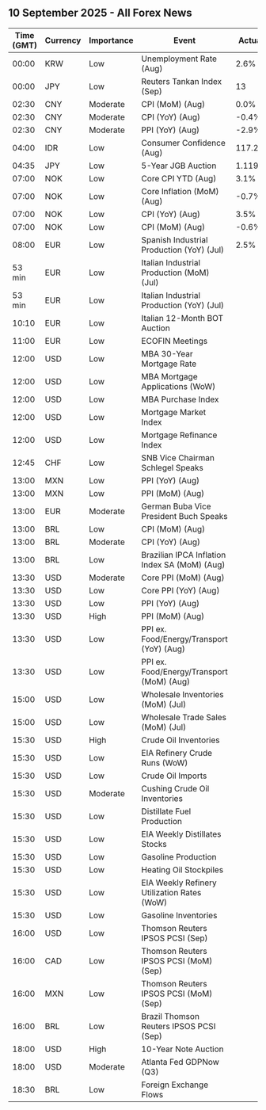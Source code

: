 ## 10 September 2025 - All Forex News

| Time (GMT) | Currency | Importance | Event | Actual | Forecast | Previous |
|------|----------|------------|-------|--------|----------|----------|
| 00:00 | KRW | Low | Unemployment Rate (Aug) | 2.6% |  | 2.5% |
| 00:00 | JPY | Low | Reuters Tankan Index (Sep) | 13 |  | 9 |
| 02:30 | CNY | Moderate | CPI (MoM) (Aug) | 0.0% | 0.1% | 0.4% |
| 02:30 | CNY | Moderate | CPI (YoY) (Aug) | -0.4% | -0.2% | 0.0% |
| 02:30 | CNY | Moderate | PPI (YoY) (Aug) | -2.9% | -2.9% | -3.6% |
| 04:00 | IDR | Low | Consumer Confidence (Aug) | 117.2 |  | 118.1 |
| 04:35 | JPY | Low | 5-Year JGB Auction | 1.119% |  | 1.056% |
| 07:00 | NOK | Low | Core CPI YTD (Aug) | 3.1% | 3.1% | 3.1% |
| 07:00 | NOK | Low | Core Inflation (MoM) (Aug) | -0.7% | -0.7% | 0.8% |
| 07:00 | NOK | Low | CPI (YoY) (Aug) | 3.5% | 3.5% | 3.3% |
| 07:00 | NOK | Low | CPI (MoM) (Aug) | -0.6% | -0.6% | 0.8% |
| 08:00 | EUR | Low | Spanish Industrial Production (YoY) (Jul) | 2.5% |  | 1.9% |
| 53 min | EUR | Low | Italian Industrial Production (MoM) (Jul) |  | 0.1% | 0.2% |
| 53 min | EUR | Low | Italian Industrial Production (YoY) (Jul) |  |  | -0.9% |
| 10:10 | EUR | Low | Italian 12-Month BOT Auction |  |  | 2.012% |
| 11:00 | EUR | Low | ECOFIN Meetings |  |  |  |
| 12:00 | USD | Low | MBA 30-Year Mortgage Rate |  |  | 6.64% |
| 12:00 | USD | Low | MBA Mortgage Applications (WoW) |  |  | -1.2% |
| 12:00 | USD | Low | MBA Purchase Index |  |  | 158.7 |
| 12:00 | USD | Low | Mortgage Market Index |  |  | 272.5 |
| 12:00 | USD | Low | Mortgage Refinance Index |  |  | 902.5 |
| 12:45 | CHF | Low | SNB Vice Chairman Schlegel Speaks |  |  |  |
| 13:00 | MXN | Low | PPI (YoY) (Aug) |  |  | 3.80% |
| 13:00 | MXN | Low | PPI (MoM) (Aug) |  |  | -0.50% |
| 13:00 | EUR | Moderate | German Buba Vice President Buch Speaks |  |  |  |
| 13:00 | BRL | Low | CPI (MoM) (Aug) |  | -0.15% | 0.26% |
| 13:00 | BRL | Moderate | CPI (YoY) (Aug) |  | 5.10% | 5.23% |
| 13:00 | BRL | Low | Brazilian IPCA Inflation Index SA (MoM) (Aug) |  |  | 0.35% |
| 13:30 | USD | Moderate | Core PPI (MoM) (Aug) |  | 0.3% | 0.9% |
| 13:30 | USD | Low | Core PPI (YoY) (Aug) |  | 3.5% | 3.7% |
| 13:30 | USD | Low | PPI (YoY) (Aug) |  | 3.3% | 3.3% |
| 13:30 | USD | High | PPI (MoM) (Aug) |  | 0.3% | 0.9% |
| 13:30 | USD | Low | PPI ex. Food/Energy/Transport (YoY) (Aug) |  |  | 2.8% |
| 13:30 | USD | Low | PPI ex. Food/Energy/Transport (MoM) (Aug) |  |  | 0.6% |
| 15:00 | USD | Low | Wholesale Inventories (MoM) (Jul) |  | 0.2% | 0.1% |
| 15:00 | USD | Low | Wholesale Trade Sales (MoM) (Jul) |  |  | 0.3% |
| 15:30 | USD | High | Crude Oil Inventories |  | -1.900M | 2.415M |
| 15:30 | USD | Low | EIA Refinery Crude Runs (WoW) |  |  | -0.011M |
| 15:30 | USD | Low | Crude Oil Imports |  |  | 0.434M |
| 15:30 | USD | Moderate | Cushing Crude Oil Inventories |  |  | 1.590M |
| 15:30 | USD | Low | Distillate Fuel Production |  |  | 0.036M |
| 15:30 | USD | Low | EIA Weekly Distillates Stocks |  |  | 1.681M |
| 15:30 | USD | Low | Gasoline Production |  |  | -0.109M |
| 15:30 | USD | Low | Heating Oil Stockpiles |  |  | 0.557M |
| 15:30 | USD | Low | EIA Weekly Refinery Utilization Rates (WoW) |  |  | -0.3% |
| 15:30 | USD | Low | Gasoline Inventories |  |  | -3.795M |
| 16:00 | USD | Low | Thomson Reuters IPSOS PCSI (Sep) |  |  | 53.43 |
| 16:00 | CAD | Low | Thomson Reuters IPSOS PCSI (MoM) (Sep) |  |  | 47.70 |
| 16:00 | MXN | Low | Thomson Reuters IPSOS PCSI (MoM) (Sep) |  |  | 53.15 |
| 16:00 | BRL | Low | Brazil Thomson Reuters IPSOS PCSI (Sep) |  |  | 51.04 |
| 18:00 | USD | High | 10-Year Note Auction |  |  | 4.255% |
| 18:00 | USD | Moderate | Atlanta Fed GDPNow (Q3) |  | 3.0% | 3.0% |
| 18:30 | BRL | Low | Foreign Exchange Flows |  |  | -0.231B |
